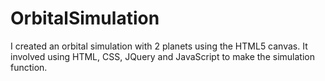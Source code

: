 # OrbitalSimulation
I created an orbital simulation with 2 planets using the HTML5 canvas.  It involved using HTML, CSS, JQuery and JavaScript to make the
simulation function.
